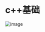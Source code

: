 # c++基础
![image](https://user-images.githubusercontent.com/55725731/143991232-ec4d2f48-4273-4a8a-9cb0-b57d3d6f5a44.png)


